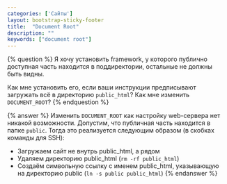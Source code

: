```yaml
---
categories: ['Сайты']
layout: bootstrap-sticky-footer
title:  "Document Root"
description: ""
keywords: ["document root"]
---
```


{% question %}
Я хочу установить framework, у которого публично доступная часть находится в поддиректории, остальные не должны быть видны.

Как мне установить его, если ваши инструкции предписывают загружать всё в директорию `public_html`? Как мне изменить `DOCUMENT_ROOT`?
{% endquestion %}

{% answer %}
Изменить `DOCUMENT_ROOT` как настройку web-сервера нет никакой возможности.
Допустим, что публичная часть находится в папке `public`. Тогда это реализуется следующим образом (в скобках команды для SSH):

- Загружаем сайт не внутрь public_html, а рядом
- Удаляем директорию public_html (`rm -rf public_html`)
- Создаём символьную ссылку с именем public_html, указывающую на директорию public (`ln -s public public_html`)
{% endanswer %}
